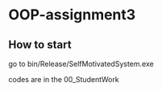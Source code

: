 # OOP-assignment3
## How to start

go to bin/Release/SelfMotivatedSystem.exe

codes are in the 00_StudentWork
